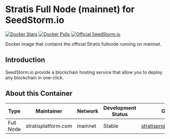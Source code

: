 # Stratis Full Node (mainnet) for SeedStorm.io

[![Docker Stars](https://img.shields.io/docker/stars/seedstorm/stratis.svg)](https://hub.docker.com/r/seedstorm/stratis/)
[![Docker Pulls](https://img.shields.io/docker/pulls/seedstorm/stratis.svg)](https://hub.docker.com/r/seedstorm/stratis/)
[![Official SeedStorm.io](https://img.shields.io/badge/official-seedstorm.io-brightgreen.svg)](https://seedstorm.io)

Docker image that contains the official Stratis fullnode running on mainnet.

## Introduction

SeedStorm.io provide a blockchain hosting service that allow you to deploy any blockchain in one-click.

## About this Container
| Type      | Maintainer          | Network | Development Status | GitHub Repository                                        |
|-----------|---------------------|---------|--------------------|----------------------------------------------------------|
| Full Node | stratisplatform.com | mainnet | Stable             | [stratisproject/StratisBitcoinFullNode](https://github.com/stratisproject/StratisBitcoinFullNode)                  |

